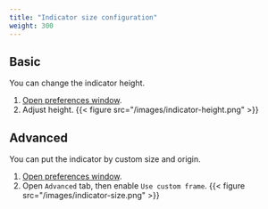 ```yaml
---
title: "Indicator size configuration"
weight: 300
---
```


## Basic

You can change the indicator height.

1.  [Open preferences window](../open-preferences-window/).
2.  Adjust height.
    {{< figure src="/images/indicator-height.png" >}}

## Advanced

You can put the indicator by custom size and origin.

1.  [Open preferences window](../open-preferences-window/).
2.  Open `Advanced` tab, then enable `Use custom frame`.
    {{< figure src="/images/indicator-size.png" >}}
